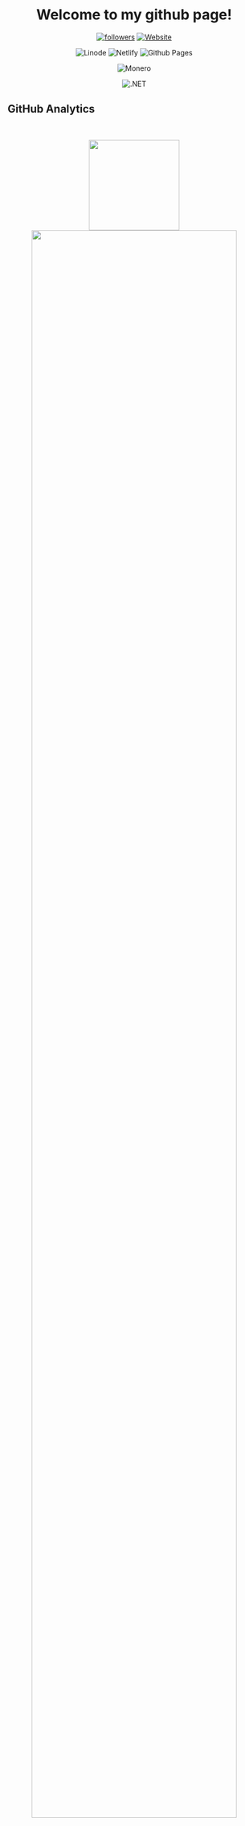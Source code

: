 <h1 align="center">
  Welcome to my github page!
</h1>
<p align="center">
  
<a href="https://github.com/itsfelk">
<img alt="followers" title="Follow me on Github" src="https://img.shields.io/github/followers/itsfelk?color=236ad3&labelColor=1155ba&style=for-the-badge&logo=github&label=Followers"/></a>
          
<a href="https://myepicwebsite.net">
<img alt="Website" title="Visit my Website" src="https://img.shields.io/website?label=myepicwebsite.net&style=for-the-badge&url=https://myepicwebsite.net"/></a>
<p align="center">

<p align="center">
<img title="Linode" src="https://img.shields.io/badge/Linode-00A95C?style=for-the-badge&logo=Linode&logoColor=white"/></a>
<img title="Netlify" src="https://img.shields.io/badge/Netlify-00C7B7?style=for-the-badge&logo=netlify&logoColor=white"/></a>
<img title="Github Pages" src="https://img.shields.io/badge/GitHub%20Pages-222222?style=for-the-badge&logo=GitHub%20Pages&logoColor=white"/></a>

<p align="center">
<img title="Monero" src="https://img.shields.io/badge/monero-FF6600?style=for-the-badge&logo=monero&logoColor=white"/></a>

<p align="center">
<img title=".NET" src="https://img.shields.io/badge/.NET-512BD4?style=for-the-badge&logo=dotnet&logoColor=white"/></a>

 ## GitHub Analytics
 <br>

<p align="center">
<a href="https://github.com/itsfelk">
  <img height="180em" src="https://github-readme-stats.vercel.app/api?username=itsfelk&show_icons=true&theme=transparent&include_all_commits=true&count_private=true&hide_border=true"/>
  <img width="90%" src="https://github-readme-streak-stats.herokuapp.com/?user=itsfelk&show_icons=true&locale=en&layout=demo&theme=transparent&hide_border=true" />
</p>
</p>

why, because I wanted to?
